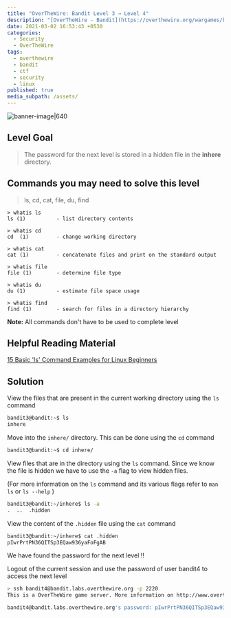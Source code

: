 ```yaml
---
title: "OverTheWire: Bandit Level 3 → Level 4"
description: "[OverTheWire - Bandit](https://overthewire.org/wargames/bandit/bandit4.html)"
date: 2021-03-02 16:53:43 +0530
categories:
  - Security
  - OverTheWire
tags:
  - overthewire
  - bandit
  - ctf
  - security
  - linux
published: true
media_subpath: /assets/
---
```


![banner-image|640](overthewire-banner.png)

## Level Goal

> The password for the next level is stored in a hidden file in the **inhere** directory.

## Commands you may need to solve this level

> ls, cd, cat, file, du, find

```
> whatis ls                                                                           
ls (1)          - list directory contents  

> whatis cd  
cd  (1)         - change working directory  

> whatis cat                                                                                                       
cat (1)         - concatenate files and print on the standard output  

> whatis file  
file (1)        - determine file type  

> whatis du    
du (1)          - estimate file space usage  

> whatis find  
find (1)        - search for files in a directory hierarchy
```

**Note:** All commands don't have to be used to complete level

## Helpful Reading Material

[15 Basic 'ls' Command Examples for Linux Beginners](https://www.tecmint.com/15-basic-ls-command-examples-in-linux/)

## Solution

View the files that are present in the current working directory using the `ls` command

```bash
bandit3@bandit:~$ ls  
inhere
```

Move into the `inhere/` directory. This can be done using the `cd` command

```bash
bandit3@bandit:~$ cd inhere/
```

View files that are in the directory using the `ls` command. Since we know the file is hidden we have to use the `-a` flag to view hidden files.

(For more information on the `ls` command and its various flags refer to `man ls` or `ls --help` )

```bash
bandit3@bandit:~/inhere$ ls -a  
.  ..  .hidden
```

View the content of the `.hidden` file using the `cat` command

```bash
bandit3@bandit:~/inhere$ cat .hidden  
pIwrPrtPN36QITSp3EQaw936yaFoFgAB
```

We have found the password for the next level !!

Logout of the current session and use the password of user bandit4 to access the next level

```bash
> ssh bandit4@bandit.labs.overthewire.org -p 2220  
This is a OverTheWire game server. More information on http://www.overthewire.org/wargames

bandit4@bandit.labs.overthewire.org's password: pIwrPrtPN36QITSp3EQaw936yaFoFgAB
```
